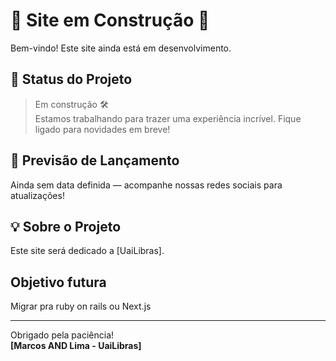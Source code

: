 # 🚧 Site em Construção 🚧

Bem-vindo! Este site ainda está em desenvolvimento.

## 🔧 Status do Projeto

> Em construção 🛠️  
Estamos trabalhando para trazer uma experiência incrível. Fique ligado para novidades em breve!

## 📅 Previsão de Lançamento

Ainda sem data definida — acompanhe nossas redes sociais para atualizações!

## 💡 Sobre o Projeto

Este site será dedicado a [UaiLibras].

## Objetivo futura

Migrar pra ruby on rails ou Next.js

---

Obrigado pela paciência!  
**[Marcos AND Lima - UaiLibras]**
